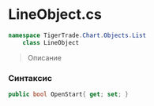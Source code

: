 
# LineObject.cs
```csharp
namespace TigerTrade.Chart.Objects.List  
    class LineObject
```

> Описание

### Синтаксис
```csharp
public bool OpenStart{ get; set; }
```
